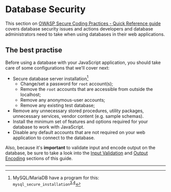 Database Security
=================

This section on [OWASP Secure Coding Practices - Quick Reference guide][5]
covers database security issues and actions developers and database
administrators need to take when using databases in their web applications.

## The best practise

Before using a database with your JavaScript application, you should take care
of some configurations that we'll cover next:

* Secure database server installation[^1]
    * Change/set a password for `root` account(s);
    * Remove the `root` accounts that are accessible from outside the localhost;
    * Remove any anonymous-user accounts;
    * Remove any existing test database;
* Remove any unnecessary stored procedures, utility packages,
  unnecessary services, vendor content (e.g. sample schemas).
* Install the minimum set of features and options required for your database to
  work with JavaScript.
* Disable any default accounts that are not required on your web application to
  connect to the database.

Also, because it's __important__ to validate input and encode output on the
database, be sure to take a look into the [Input Validation][1] and
[Output Encoding][2] sections of this guide.

---

[^1]: MySQL/MariaDB have a program for this: `mysql_secure_installation`<sup>[3],[4]</sup>

[1]: /input-validation/README.md
[2]: /output-encoding/README.md
[3]: https://dev.mysql.com/doc/refman/5.7/en/mysql-secure-installation.html
[4]: https://mariadb.com/kb/en/mariadb/mysql_secure_installation/
[5]: https://www.owasp.org/index.php/OWASP_Secure_Coding_Practices_-_Quick_Reference_Guide
